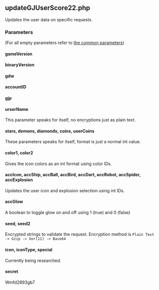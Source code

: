 ## updateGJUserScore22.php
Updates the user data on specific requests.
### Parameters
(For all empty parameters refer to [the common parameters](https://github.com/SMJSGaming/GDDocs/blob/master/endpoints/common_parameters.md))
#### gameVersion
#### binaryVersion
#### gdw
#### accountID
#### gjp
#### urserName
This parameter speaks for itself, no encryptions just as plain text.
#### stars, demons, diamonds, coins, userCoins
These parameters speaks for itself, format is just a normal int value.
#### color1, color2
Gives the icon colors as an int format using color IDs.
#### accIcon, accShip, accBall, accBird, accDart, accRobot, accSpider, accExplosion
Updates the user icon and explosion selection using int IDs.
#### accGlow
A boolean to toggle glow on and off using 1 (true) and 0 (false)
#### seed, seed2
Encrypted strings to validate the request. Encryption method is `Plain Text -> Gzip -> Xor(11) -> Base64`
#### icon, iconType, special
Currently being researched.
#### secret
Wmfd2893gb7
